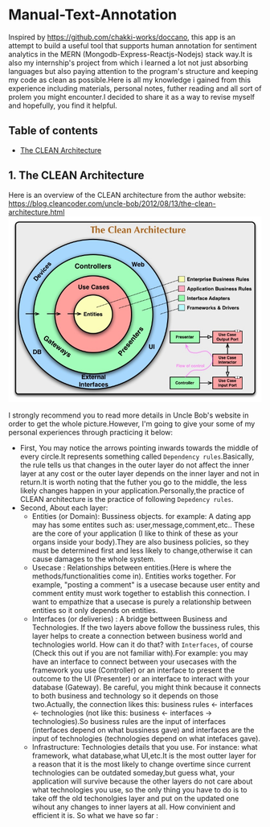 # Manual-Text-Annotation
Inspired by https://github.com/chakki-works/doccano, this app is an attempt to build a useful tool that supports human annotation for sentiment analytics in the MERN (Mongodb-Express-Reactjs-Nodejs) stack way.It is also my internship's project from which i learned a lot not just absorbing languages but also paying attention to the program's structure and keeping my code as clean as possible.Here is all my knowledge i gained from this experience including materials, personal notes, futher reading and all sort of prolem you might encounter.I decided to share it as a way to revise myself and hopefully, you find it helpful.

## Table of contents
* [The CLEAN Architecture](the-clean-architecture) 
## 1. The CLEAN Architecture 
Here is an overview of the CLEAN architecture from the author website: https://blog.cleancoder.com/uncle-bob/2012/08/13/the-clean-architecture.html 
![Clean Architecture overview](./images/CleanArchitecture.jpg)

I strongly recommend you to read more details in Uncle Bob's website in order to get the whole picture.However, I'm going to give your some of my personal experiences through practicing it below: 
* First, You may notice the arrows pointing inwards towards the middle of every circle.It represents something called `Dependency rules`.Basically, the rule tells us that changes in the outer layer do not affect the inner layer at any cost or the outer layer depends on the inner layer and not in return.It is worth noting that the futher you go to the middle, the less likely changes happen in your application.Personally,the practice of CLEAN architecture is the practice of following `Depedency rules`. 
* Second, About each layer: 
	* Entities (or Domain): Bussiness objects. for example: A dating app may has some entites such as: user,message,comment,etc.. These are the core of your application (I like to think of these as your organs inside your body).They are also business policies, so they must be determined first and less likely to change,otherwise it can cause damages to the whole system. 
	* Usecase             : Relationships between entities.(Here is where the methods/functionalities come in). Entities works together. For example, "posting a comment" is a usecase because user entity and comment entity must work together to establish this connection. I want to empathize that a usecase is purely a relationship between entities so it only depends on entities.
	* Interfaces (or deliveries) : A bridge bettween Business and Technologies. If the two layers above follow the bussiness rules, this layer helps to create a connection between business world and technologies world. How can it do that? with `Interfaces`, of course (Check this out if you are not familiar with).For example: you may have an interface to connect between your usecases with the framework you use (Controller) or an interface to present the outcome to the UI (Presenter) or an interface to interact with your database (Gateway). Be careful, you might think because it connects to both business and technology so it depends on those two.Actually, the connection likes this:  business rules <- interfaces <- technologies (not like this: business <- interfaces -> technologies).So business rules are the input of interfaces (interfaces depend on what bussiness gave) and interfaces are the input of technologies (technologies depend on what intefaces gave). 
	* Infrastructure: Technologies details that you use. For instance: what framework, what database,what UI,etc.It is the most outter layer for a reason that it is the most likely to change overtime since current technologies can be outdated someday,but guess what, your application will survive because the other layers do not care about what technologies you use, so the only thing you have to do is to take off the old techonolgies layer and put on the updated one wihout any changes to inner layers at all. How convinient and efficient it is.
  So what we have so far : 

